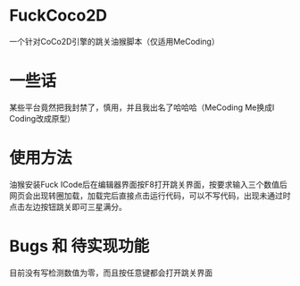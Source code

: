# FuckCoco2D
一个针对CoCo2D引擎的跳关油猴脚本（仅适用MeCoding）
# 一些话
某些平台竟然把我封禁了，慎用，并且我出名了哈哈哈（MeCoding Me换成I Coding改成原型）
# 使用方法
油猴安装Fuck ICode后在编辑器界面按F8打开跳关界面，按要求输入三个数值后网页会出现转圈加载，加载完后直接点击运行代码，可以不写代码，出现未通过时点击左边按钮跳关即可三星满分。
# Bugs 和 待实现功能
目前没有写检测数值为零，而且按任意键都会打开跳关界面
